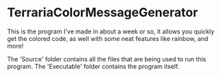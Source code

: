 # TerrariaColorMessageGenerator
This is the program I've made in about a week or so, it allows you quickly get the colored code, as well with some neat features like rainbow, and more!

The 'Source' folder contains all the files that are being used to run this program.
The 'Executable' folder contains the program itself.
